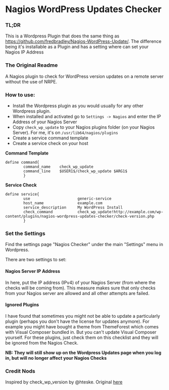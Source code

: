 Nagios WordPress Updates Checker
===============

### TL;DR
This is a Wordpress Plugin that does the same thing as https://github.com/fredbradley/Nagios-WordPress-Update/. The difference being it's installable as a Plugin and has a setting where can set your Nagios IP Address

### The Original Readme
A Nagios plugin to check for WordPress version updates on a remote server without the use of NRPE.

### How to use:

- Install the Wordpress plugin as you would usually for any other Wordpress plugin.
- When installed and activated go to `Settings -> Nagios` and enter the IP Address of your Nagios Server
- Copy `check_wp_update` to your Nagios plugins folder (on your Nagios Server). For me, it's on `/usr/lib64/nagios/plugins`
- Create a service command template
- Create a service check on your host

__Command Template__

	define command{
	        command_name    check_wp_update
	        command_line    $USER1$/check_wp_update $ARG1$
	        }

__Service Check__

	define service{
	        use                     generic-service
	        host_name               example.com
	        service_description     My WordPress Install
	        check_command           check_wp_update!http://example.com/wp-content/plugins/nagios-wordpress-updates-checker/check-version.php
	        }

### Set the Settings
Find the settings page "Nagios Checker" under the main "Settings" menu in Wordpress.

There are two settings to set: 
#### Nagios Server IP Address
In here, put the IP address (IPv4) of your Nagios Server (from where the checks will be coming from). This measure makes sure that only checks from your Nagios server are allowed and all other attempts are failed.

#### Ignored Plugins
I have found that sometimes you might not be able to update a particularly plugin (perhaps you don't have the license for updates anymore). For example you might have bought a theme from ThemeForest which comes with Visual Composer bundled in. But you can't update Visual Composer yourself. For these plugins, just check them on this checklist and they will be ignored from the Nagios Check. 

**NB: They will still show up on the Wordpress Updates page when you log in, but will no longer affect your Nagios Checks**

### Credit Nods
Inspired by check\_wp\_version by @hteske. Original [here](http://exchange.nagios.org/directory/Plugins/CMS-and-Blog-Software/Wordpress/check_wp_version/details)
